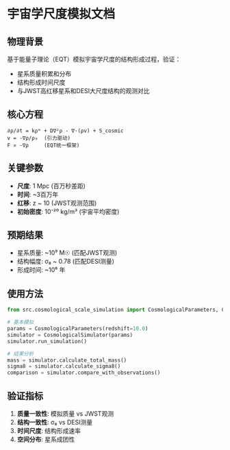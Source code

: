 # 宇宙学尺度模拟文档

## 物理背景
基于能量子理论（EQT）模拟宇宙学尺度的结构形成过程，验证：
- 星系质量积累和分布
- 结构形成时间尺度
- 与JWST高红移星系和DESI大尺度结构的观测对比

## 核心方程
```
∂ρ/∂t = kρᵐ + D∇²ρ - ∇·(ρv) + S_cosmic
v = -∇ρ/ρ₀  (引力驱动)
F ∝ -∇ρ     (EQT统一框架)
```

## 关键参数
- **尺度**: 1 Mpc (百万秒差距)
- **时间**: ~3百万年
- **红移**: z ~ 10 (JWST观测范围)
- **初始密度**: 10⁻²⁰ kg/m³ (宇宙平均密度)

## 预期结果
- 星系质量: ~10⁹ M☉ (匹配JWST观测)
- 结构幅度: σ₈ ~ 0.78 (匹配DESI测量)
- 形成时间: ~10⁶ 年

## 使用方法
```python
from src.cosmological_scale_simulation import CosmologicalParameters, CosmologicalSimulator

# 基本模拟
params = CosmologicalParameters(redshift=10.0)
simulator = CosmologicalSimulator(params)
simulator.run_simulation()

# 结果分析
mass = simulator.calculate_total_mass()
sigma8 = simulator.calculate_sigma8()
comparison = simulator.compare_with_observations()
```

## 验证指标
1. **质量一致性**: 模拟质量 vs JWST观测
2. **结构一致性**: σ₈ vs DESI测量  
3. **时间尺度**: 结构形成速率
4. **空间分布**: 星系成团性
